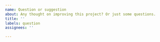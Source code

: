 ```yaml
---
name: Question or suggestion
about: Any thought on improving this project? Or just some questions.
title: ''
labels: question
assignees: ''

---
```


<!--

Hi! Make sure to read the FAQ on README first before adding a new question here.

Also, please don't ask us about how to use magiskboot for this and that yada yada, please read the Magisk documentation or search for help on the Internet instead!

If you plan to add a suggestion, please don't request some feature that the original Magiskboot doesn't have, because you are in wrong place for that case!

-->
